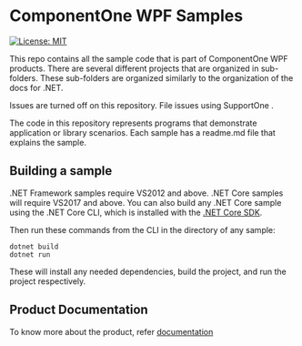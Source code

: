 # ComponentOne WPF Samples 

[![License: MIT](https://img.shields.io/badge/License-MIT-green.svg)](https://github.com/dotnet/winforms/blob/master/LICENSE.TXT)

This repo contains all the sample code that is part of ComponentOne WPF products. There are several different projects that are organized in sub-folders. These sub-folders are organized similarly to the organization of the docs for .NET.  

Issues are turned off on this repository. File issues using SupportOne .  

The code in this repository represents programs that demonstrate application or library scenarios. Each sample has a readme.md file that explains the sample. 


## Building a sample 

.NET Framework samples require VS2012 and above. 
.NET Core samples will require VS2017 and above. You can also build any .NET Core sample using the .NET Core CLI, which is installed with the [.NET Core SDK](https://www.microsoft.com/net/download). 

Then run these commands from the CLI in the directory of any sample: 

```
dotnet build 
dotnet run 
```

These will install any needed dependencies, build the project, and run the project respectively. 
 


## Product Documentation 
To know more about the product, refer [documentation](https://www.grapecity.com/componentone/docs/wpf) 
 